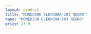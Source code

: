 ```yaml
---
layout: product
title: "MONEDERO ELEONORA-203 NEGRO"
name: "MONEDERO ELEONORA-203 NEGRO"
price: 23.9
---
```

